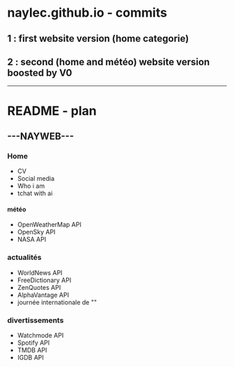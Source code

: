 # naylec.github.io - commits

## 1 : first website version (home categorie)
## 2 : second (home and météo) website version boosted by V0

---

# README - plan

## ---NAYWEB--- ##

### Home ###
- CV
- Social media
- Who i am
- tchat with ai

#### météo ###
- OpenWeatherMap API
- OpenSky API
- NASA API

### actualités ####
- WorldNews API
- FreeDictionary API
- ZenQuotes API
- AlphaVantage API
- journée internationale de ""

### divertissements ####
- Watchmode API
- Spotify API
- TMDB API
- IGDB API
